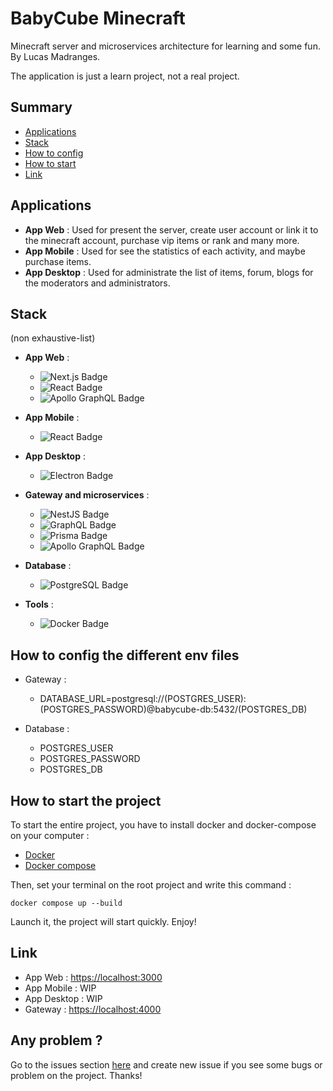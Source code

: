 # BabyCube Minecraft

Minecraft server and microservices architecture for learning and some fun.
By Lucas Madranges.

The application is just a learn project, not a real project.

## Summary
- [Applications](#applications)
- [Stack](#stack)
- [How to config](#how-to-config-the-different-env-file)
- [How to start](#how-to-start-the-project)
- [Link](#link)

## Applications
- **App Web** : Used for present the server, create user account or link it to the minecraft account, purchase vip items or rank and many more.
- **App Mobile** : Used for see the statistics of each activity, and maybe purchase items.
- **App Desktop** : Used for administrate the list of items, forum, blogs for the moderators and administrators.

## Stack
(non exhaustive-list)
- **App Web** :
    - ![Next.js Badge](https://img.shields.io/badge/Next.js-000?logo=nextdotjs&logoColor=fff&style=for-the-badge)
    - ![React Badge](https://img.shields.io/badge/React-61DAFB?logo=react&logoColor=000&style=for-the-badge)
    - ![Apollo GraphQL Badge](https://img.shields.io/badge/Apollo%20GraphQL-311C87?logo=apollographql&logoColor=fff&style=for-the-badge)

- **App Mobile** :
    - ![React Badge](https://img.shields.io/badge/React%20Native-61DAFB?logo=react&logoColor=000&style=for-the-badge)

- **App Desktop** :
    - ![Electron Badge](https://img.shields.io/badge/Electron-47848F?logo=electron&logoColor=fff&style=for-the-badge)

- **Gateway and microservices** :
    - ![NestJS Badge](https://img.shields.io/badge/NestJS-E0234E?logo=nestjs&logoColor=fff&style=for-the-badge)
    - ![GraphQL Badge](https://img.shields.io/badge/GraphQL-E10098?logo=graphql&logoColor=fff&style=for-the-badge)
    - ![Prisma Badge](https://img.shields.io/badge/Prisma-2D3748?logo=prisma&logoColor=fff&style=for-the-badge)
    - ![Apollo GraphQL Badge](https://img.shields.io/badge/Apollo%20GraphQL-311C87?logo=apollographql&logoColor=fff&style=for-the-badge)

- **Database** :
    - ![PostgreSQL Badge](https://img.shields.io/badge/PostgreSQL-4169E1?logo=postgresql&logoColor=fff&style=for-the-badge)

- **Tools** :
    - ![Docker Badge](https://img.shields.io/badge/Docker-2496ED?logo=docker&logoColor=fff&style=for-the-badge)

## How to config the different env files

- Gateway :
  - DATABASE_URL=postgresql://(POSTGRES_USER):(POSTGRES_PASSWORD)@babycube-db:5432/(POSTGRES_DB)

- Database :
  - POSTGRES_USER
  - POSTGRES_PASSWORD
  - POSTGRES_DB

## How to start the project

To start the entire project, you have to install docker and docker-compose on your computer :
- [Docker](https://www.docker.com/)
- [Docker compose](https://docs.docker.com/compose/)

Then, set your terminal on the root project and write this command :

```docker compose up --build```

Launch it, the project will start quickly. Enjoy!

## Link

- App Web : [https://localhost:3000](https://localhost:3000)
- App Mobile : WIP
- App Desktop : WIP
- Gateway : [https://localhost:4000](https://localhost:4000)

## Any problem ?

Go to the issues section [here](https://github.com/LucasMadranges/BabyCube/issues) and create new issue if you see some bugs or problem on the project. Thanks!